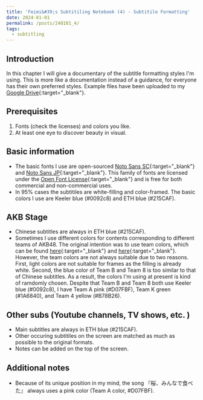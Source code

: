```yaml
---
title: 'Feimi&#39;s Subtitiling Notebook (4) - Subtitile Formatting'
date: 2024-01-01
permalink: /posts/240101_4/
tags:
  - subtitling
---
```


Introduction
-----

In this chapter I will give a documentary of the subtitle formatting styles I'm using. This is more like a documentation instead of a guidance, for everyone has their own preferred styles. Example files have been uploaded to my [Google Drive](https://drive.google.com/drive/folders/1RUKjxpMZFUnuG7huNTGnDKkrHGgDZ7tN?usp=sharing){:target="_blank"}. 


Prerequisites
-----
1. Fonts (check the licenses) and colors you like. 
2. At least one eye to discover beauty in visual. 


Basic information
-----
* The basic fonts I use are open-sourced [Noto Sans SC](https://fonts.google.com/noto/specimen/Noto+Sans+SC){:target="_blank"} and [Noto Sans JP](https://fonts.google.com/noto/specimen/Noto+Sans+JP){:target="_blank"}. This family of fonts are licensed under the [Open Font License](https://openfontlicense.org/){:target="_blank"} and is free for both commercial and non-commercial uses. 
* In 95% cases the subtitiles are white-filling and color-framed. The basic colors I use are Keeler blue (#0092c8) and ETH blue (#215CAF). 


AKB Stage
-----
* Chinese subtitles are always in ETH blue (#215CAF).  
* Sometimes I use different colors for contents corresponding to different teams of AKB48. The original intention was to use team colors, which can be found [here](http://stage48.net/wiki/index.php/Team){:target="_blank"} and [here](https://allrasyies.blogspot.com/2019/02/daftar-logo-dan-warna-tim-akb48-group_10.html){:target="_blank"}. However, the team colors are not always suitable due to two reasons. First, light colors are not suitable for frames as the filling is already white. Second, the blue color of Team B and Team 8 is too similar to that of Chinese subtitles. As a result, the colors I'm using at present is kind of ramdomly chosen. Despite that Team B and Team 8 both use Keeler blue (#0092c8), I have Team A pink (#D07FBF), Team K green (#1A6840), and Team 4 yellow (#B78B26). 


Other subs (Youtube channels, TV shows, etc. )
-----
* Main subtitles are always in ETH blue (#215CAF).  
* Other occuring subtitiles on the screen are matched as much as possible to the original formats. 
* Notes can be added on the top of the screen.  

Additional notes
-----
* Because of its unique position in my mind, the song 『桜、みんなで食べた』 always uses a pink color (Team A color, #D07FBF). 